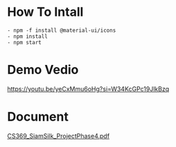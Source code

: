 # How To Intall
    - npm -f install @material-ui/icons
    - npm install
    - npm start

# Demo Vedio
https://youtu.be/yeCxMmu6oHg?si=W34KcGPc19JlkBzq

# Document
[CS369_SiamSilk_ProjectPhase4.pdf](https://github.com/FahsaiPS/siamsilk-front/files/13772225/CS369_SiamSilk_ProjectPhase4.pdf)
